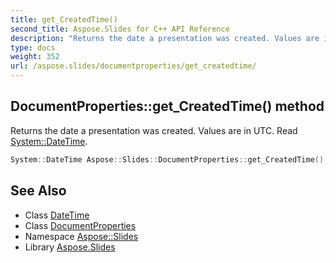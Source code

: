 ```yaml
---
title: get_CreatedTime()
second_title: Aspose.Slides for C++ API Reference
description: "Returns the date a presentation was created. Values are in UTC. Read System::DateTime."
type: docs
weight: 352
url: /aspose.slides/documentproperties/get_createdtime/
---
```

## DocumentProperties::get_CreatedTime() method


Returns the date a presentation was created. Values are in UTC. Read [System::DateTime](../../../system/datetime/).

```cpp
System::DateTime Aspose::Slides::DocumentProperties::get_CreatedTime() override
```

## See Also

* Class [DateTime](../../../system/datetime/)
* Class [DocumentProperties](../)
* Namespace [Aspose::Slides](../../)
* Library [Aspose.Slides](../../../)